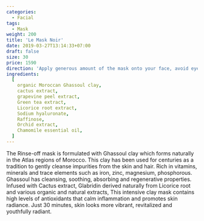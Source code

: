 ```yaml
---
categories:
  - Facial
tags:
  - Mask
weight: 200
title: 'Le Mask Noir'
date: 2019-03-27T13:14:33+07:00
draft: false
size: 30
price: 1590
direction: 'Apply generous amount of the mask onto your face, avoid eye area. Leave for 30 minutes, remove with saturated Muslin cloth or cotton pad. (Can be used daily)'
ingredients:
  [
    organic Moroccan Ghassoul clay,
    cactus extract,
    grapevine peel extract,
    Green tea extract,
    Licorice root extract,
    Sodium hyaluronate,
    Raffinose,
    Orchid extract,
    Chamomile essential oil,
  ]
---
```


The Rinse-off mask is formulated with Ghassoul clay which forms naturally in the Atlas regions of Morocco. This clay has been used for centuries as a tradition to gently cleanse impurities from the skin and hair. Rich in vitamins, minerals and trace elements such as iron, zinc, magnesium, phosphorous. Ghassoul has cleansing, soothing, absorbing and regenerative properties. Infused with Cactus extract, Glabridin derived naturally from Licorice root and various organic and natural extracts, This intensive clay mask contains high levels of antioxidants that calm inflammation and promotes skin radiance. Just 30 minutes, skin looks more vibrant, revitalized and youthfully radiant.
